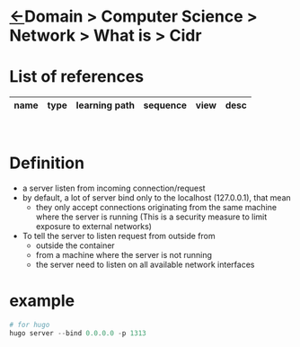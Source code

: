 # [&larr;][Repo_Readme]Domain > Computer Science > Network > What is > Cidr

[//]: #(Reference)
[Repo_Readme]:       ../Readme.md



# List of references

|name|type|learning path|sequence|view|desc|
|-|-|-|-|-|-|
<br>

# Definition
- a server listen from incoming connection/request
- by default, a lot of server bind only to the localhost (127.0.0.1), that mean
  - they only accept connections originating from the same machine where the server is running (This is a security measure to limit exposure to external networks)
- To tell the server to listen request from outside from 
  - outside the container
  - from a machine where the server is not running
  - the server need to listen on all available network interfaces

# example
```powershell
# for hugo
hugo server --bind 0.0.0.0 -p 1313

```